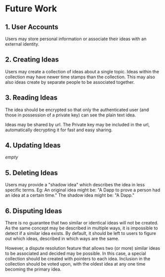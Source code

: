 # Future Work

## 1. User Accounts
Users may store personal information or associate their ideas with an external identity.

## 2. Creating Ideas
Users may create a collection of ideas about a single topic. Ideas within the collection may have newer time stamps than the collection. This may also also ideas create by separate people to be associated together.

## 3. Reading Ideas
The idea should be encrypted so that only the authenticated user (and those in possession of a private key) can see the plain text idea.

Ideas may be shared by url. The Private key may be included in the url, automatically decrypting it for fast and easy sharing.

## 4. Updating Ideas
*empty*

## 5. Deleting Ideas
Users may provide a "shadow idea" which describes the idea in less specific terms.
Eg:
An original idea might be: "A Dapp to prove a person had an idea at a certain time."
The shadow idea might be: "A Dapp."

## 6. Disputing Ideas
There is no guarantee that two similar or identical ideas will not be created. As the same concept may be described in multiple ways, it is impossible to detect if a similar idea exists. By default, it should be left to users to figure out which ideas, described in which ways are the same.

However, a dispute resolution feature that allows two (or more) similar ideas to be associated and decided may be possible. In this case, a special collection should be created with pointers to each idea. Inclusion in the collection should be voted upon, with the oldest idea at any one time becoming the primary idea.
